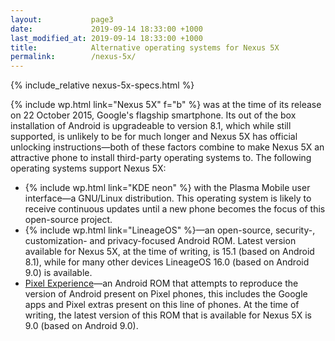 ```yaml
---
layout:           page3
date:             2019-09-14 18:33:00 +1000
last_modified_at: 2019-09-14 18:33:00 +1000
title:            Alternative operating systems for Nexus 5X
permalink:        /nexus-5x/
---
```


{% include_relative nexus-5x-specs.html %}

{% include wp.html link="Nexus 5X" f="b" %} was at the time of its release on 22 October 2015, Google's flagship smartphone. Its out of the box installation of Android is upgradeable to version 8.1, which while still supported, is unlikely to be for much longer and Nexus 5X has official unlocking instructions&mdash;both of these factors combine to make Nexus 5X an attractive phone to install third-party operating systems to. The following operating systems support Nexus 5X:

* {% include wp.html link="KDE neon" %} with the Plasma Mobile user interface&mdash;a GNU/Linux distribution. This operating system is likely to receive continuous updates until a new phone becomes the focus of this open-source project. 
* {% include wp.html link="LineageOS" %}&mdash;an open-source, security-, customization- and privacy-focused Android ROM. Latest version available for Nexus 5X, at the time of writing, is 15.1 (based on Android 8.1), while for many other devices LineageOS 16.0 (based on Android 9.0) is available.
* [Pixel Experience](https://download.pixelexperience.org/)&mdash;an Android ROM that attempts to reproduce the version of Android present on Pixel phones, this includes the Google apps and Pixel extras present on this line of phones. At the time of writing, the latest version of this ROM that is available for Nexus 5X is 9.0 (based on Android 9.0).
